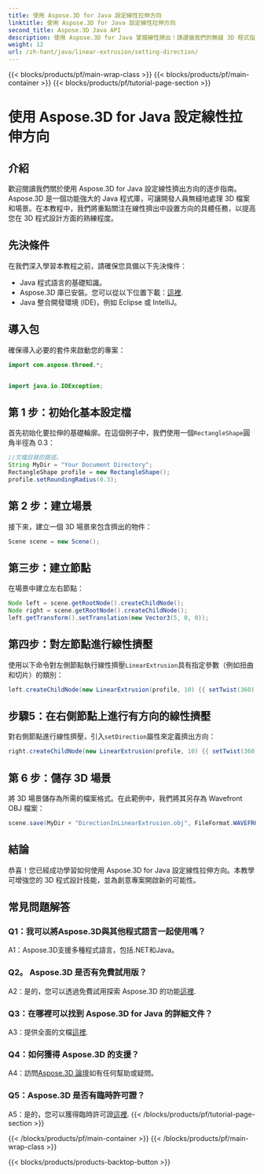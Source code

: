 ```yaml
---
title: 使用 Aspose.3D for Java 設定線性拉伸方向
linktitle: 使用 Aspose.3D for Java 設定線性拉伸方向
second_title: Aspose.3D Java API
description: 使用 Aspose.3D for Java 掌握線性擠出！請遵循我們的無縫 3D 程式指南。立即下載以獲得迷人的體驗。
weight: 12
url: /zh-hant/java/linear-extrusion/setting-direction/
---
```


{{< blocks/products/pf/main-wrap-class >}}
{{< blocks/products/pf/main-container >}}
{{< blocks/products/pf/tutorial-page-section >}}

# 使用 Aspose.3D for Java 設定線性拉伸方向

## 介紹

歡迎閱讀我們關於使用 Aspose.3D for Java 設定線性擠出方向的逐步指南。 Aspose.3D 是一個功能強大的 Java 程式庫，可讓開發人員無縫地處理 3D 檔案和場景。在本教程中，我們將重點關注在線性擠出中設置方向的具體任務，以提高您在 3D 程式設計方面的熟練程度。

## 先決條件

在我們深入學習本教程之前，請確保您具備以下先決條件：

- Java 程式語言的基礎知識。
-  Aspose.3D 庫已安裝。您可以從以下位置下載：[這裡](https://releases.aspose.com/3d/java/).
- Java 整合開發環境 (IDE)，例如 Eclipse 或 IntelliJ。

## 導入包

確保導入必要的套件來啟動您的專案：

```java
import com.aspose.threed.*;


import java.io.IOException;
```

## 第 1 步：初始化基本設定檔

首先初始化要拉伸的基礎輪廓。在這個例子中，我們使用一個`RectangleShape`圓角半徑為 0.3：

```java
//文檔目錄的路徑。
String MyDir = "Your Document Directory";
RectangleShape profile = new RectangleShape();
profile.setRoundingRadius(0.3);
```

## 第 2 步：建立場景

接下來，建立一個 3D 場景來包含擠出的物件：

```java
Scene scene = new Scene();
```

## 第三步：建立節點

在場景中建立左右節點：

```java
Node left = scene.getRootNode().createChildNode();
Node right = scene.getRootNode().createChildNode();
left.getTransform().setTranslation(new Vector3(5, 0, 0));
```

## 第四步：對左節點進行線性擠壓

使用以下命令對左側節點執行線性擠壓`LinearExtrusion`具有指定參數（例如扭曲和切片）的類別：

```java
left.createChildNode(new LinearExtrusion(profile, 10) {{ setTwist(360); setSlices(100); }});
```

## 步驟5：在右側節點上進行有方向的線性擠壓

對右側節點進行線性擠壓，引入`setDirection`屬性來定義擠出方向：

```java
right.createChildNode(new LinearExtrusion(profile, 10) {{ setTwist(360); setSlices(100); setDirection(new Vector3(0.3, 0.2, 1));}});
```

## 第 6 步：儲存 3D 場景

將 3D 場景儲存為所需的檔案格式。在此範例中，我們將其另存為 Wavefront OBJ 檔案：

```java
scene.save(MyDir + "DirectionInLinearExtrusion.obj", FileFormat.WAVEFRONTOBJ);
```

## 結論

恭喜！您已經成功學習如何使用 Aspose.3D for Java 設定線性拉伸方向。本教學可增強您的 3D 程式設計技能，並為創意專案開啟新的可能性。

## 常見問題解答

### Q1：我可以將Aspose.3D與其他程式語言一起使用嗎？

A1：Aspose.3D支援多種程式語言，包括.NET和Java。

### Q2。 Aspose.3D 是否有免費試用版？

 A2：是的，您可以透過免費試用探索 Aspose.3D 的功能[這裡](https://releases.aspose.com/).

### Q3：在哪裡可以找到 Aspose.3D for Java 的詳細文件？

 A3：提供全面的文檔[這裡](https://reference.aspose.com/3d/java/).

### Q4：如何獲得 Aspose.3D 的支援？

 A4：訪問[Aspose.3D 論壇](https://forum.aspose.com/c/3d/18)如有任何幫助或疑問。

### Q5：Aspose.3D 是否有臨時許可證？

 A5：是的，您可以獲得臨時許可證[這裡](https://purchase.aspose.com/temporary-license/).
{{< /blocks/products/pf/tutorial-page-section >}}

{{< /blocks/products/pf/main-container >}}
{{< /blocks/products/pf/main-wrap-class >}}

{{< blocks/products/products-backtop-button >}}
